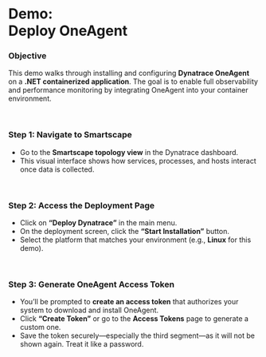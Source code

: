 # Demo:<br>Deploy OneAgent
### Objective
This demo walks through installing and configuring **Dynatrace OneAgent** on a **.NET containerized application**. The goal is to enable full observability and performance monitoring by integrating OneAgent into your container environment.

<br>

### Step 1: Navigate to Smartscape
- Go to the **Smartscape topology view** in the Dynatrace dashboard.
- This visual interface shows how services, processes, and hosts interact once data is collected.

<br>

### Step 2: Access the Deployment Page
- Click on **“Deploy Dynatrace”** in the main menu.
- On the deployment screen, click the **“Start Installation”** button.
- Select the platform that matches your environment (e.g., **Linux** for this demo).

<br>

### Step 3: Generate OneAgent Access Token
- You’ll be prompted to **create an access token** that authorizes your system to download and install OneAgent.
- Click **“Create Token”** or go to the **Access Tokens** page to generate a custom one.
- Save the token securely—especially the third segment—as it will not be shown again. Treat it like a password.
